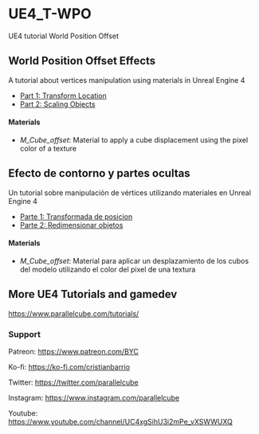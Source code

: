 # UE4_T-WPO
UE4 tutorial World Position Offset

## World Position Offset Effects

A tutorial about vertices manipulation using materials in Unreal Engine 4

* [Part 1: Transform Location](https://www.parallelcube.com/2020/06/24/world-position-offset-part-1/)
* [Part 2: Scaling Objects](https://www.parallelcube.com/2020/08/09/world-position-offset-part-2/)

#### Materials
- *M_Cube_offset*: Material to apply a cube displacement using the pixel color of a texture


## Efecto de contorno y partes ocultas

Un tutorial sobre manipulación de vértices utilizando materiales en Unreal Engine 4

* [Parte 1: Transformada de posicion](https://www.parallelcube.com/es/2020/07/01/world-position-offset-parte-1/)
* [Parte 2: Redimensionar objetos](https://www.parallelcube.com/es/2020/08/11/world-position-offset-parte-2/)

#### Materials
- *M_Cube_offset*: Material para aplicar un desplazamiento de los cubos del modelo utilizando el color del pixel de una textura


## More UE4 Tutorials and gamedev

https://www.parallelcube.com/tutorials/

### Support
Patreon: https://www.patreon.com/BYC

Ko-fi: https://ko-fi.com/cristianbarrio

Twitter: https://twitter.com/parallelcube

Instagram: https://www.instagram.com/parallelcube

Youtube: https://www.youtube.com/channel/UC4xgSihU3i2mPe_vXSWWUXQ
